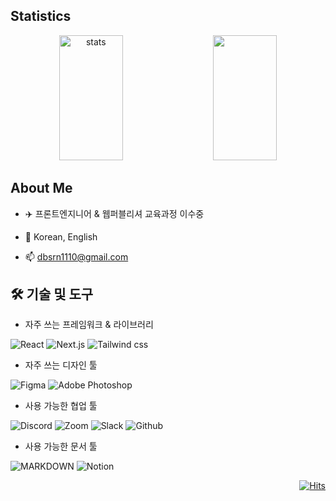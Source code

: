 ## Statistics 

<div align="center">
  <img height="200" alt="stats" src="https://github-readme-stats.vercel.app/api?username=peaceRyun&show_icons=true&theme=holi" width="45%" />
  &nbsp;&nbsp;&nbsp;
  <img height="200" src="https://github-readme-stats.vercel.app/api/top-langs/?username=peaceRyun&hide=c%23,powershell,Mathematica,Ruby,Objective-C,Objective-C%2b%2b,Cuda&title_color=61dafb&text_color=ffffff&icon_color=61dafb&bg_color=20232a&langs_count=8&layout=compact&border_color=61dafb&hide_border=true&size_weight=0.5&count_weight=0.5" width="45%" />
</div>

<!--   <img alt="algorithms" src="http://mazassumnida.wtf/api/generate_badge?boj=peaceRyun" width="42%" height="100%"/> -->

## About Me

- ✈️ 프론트엔지니어 & 웹퍼블리셔 
  교육과정 이수중

- 💬 Korean, English

- 📫 dbsrn1110@gmail.com

## **🛠 기술 및 도구**
- 자주 쓰는 프레임워크 & 라이브러리

![React](https://img.shields.io/badge/React-20232A?style=for-the-badge&logo=react&logoColor=61DAFB) ![Next.js](https://img.shields.io/badge/Next.js-000?logo=nextdotjs&logoColor=fff&style=for-the-badge) ![Tailwind css](https://img.shields.io/badge/Tailwind_CSS-38B2AC?style=for-the-badge&logo=tailwind-css&logoColor=white)

- 자주 쓰는 디자인 툴
  
![Figma](https://img.shields.io/badge/Figma-F24E1E?style=for-the-badge&logo=figma&logoColor=white) ![Adobe Photoshop](https://img.shields.io/badge/Adobe%20Photoshop-31A8FF?style=for-the-badge&logo=Adobe%20Photoshop&logoColor=black)

- 사용 가능한 협업 툴

![Discord](https://img.shields.io/badge/Discord-7289DA?style=for-the-badge&logo=discord&logoColor=white) ![Zoom](https://img.shields.io/badge/Zoom-2D8CFF?style=for-the-badge&logo=zoom&logoColor=white) ![Slack](https://img.shields.io/badge/Slack-4A154B?style=for-the-badge&logo=slack&logoColor=white) ![Github](https://img.shields.io/badge/GitHub-100000?style=for-the-badge&logo=github&logoColor=white)

- 사용 가능한 문서 툴
  
![MARKDOWN](https://img.shields.io/badge/Markdown-000000?style=for-the-badge&logo=markdown&logoColor=white) ![Notion](https://img.shields.io/badge/Notion-000000?style=for-the-badge&logo=notion&logoColor=white)


<div align="right">

[![Hits](https://hits.seeyoufarm.com/api/count/incr/badge.svg?url=https%3A%2F%2Fgithub.com%2FpeaceRyun%2Fhit-counter&count_bg=%233D8CC8&title_bg=%23000000&icon=myspace.svg&icon_color=%23E7E7E7&title=hits&edge_flat=false)](https://hits.seeyoufarm.com)

</div>

